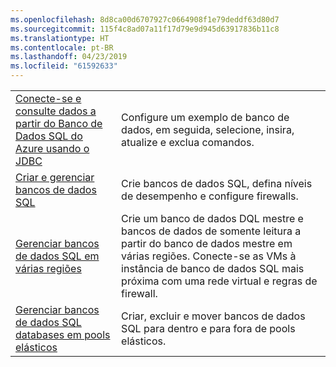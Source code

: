 ```yaml
---
ms.openlocfilehash: 8d8ca00d6707927c0664908f1e79deddf63d80d7
ms.sourcegitcommit: 115f4c8ad07a11f17d79e9d945d63917836b11c8
ms.translationtype: HT
ms.contentlocale: pt-BR
ms.lasthandoff: 04/23/2019
ms.locfileid: "61592633"
---
```

|  |  |
|---------|---------|
| [Conecte-se e consulte dados a partir do Banco de Dados SQL do Azure usando o JDBC][4] | Configure um exemplo de banco de dados, em seguida, selecione, insira, atualize e exclua comandos. |
| [Criar e gerenciar bancos de dados SQL][1] | Crie bancos de dados SQL, defina níveis de desempenho e configure firewalls.|
| [Gerenciar bancos de dados SQL em várias regiões][2] | Crie um banco de dados DQL mestre e bancos de dados de somente leitura a partir do banco de dados mestre em várias regiões. Conecte-se as VMs à instância de banco de dados SQL mais próxima com uma rede virtual e regras de firewall. | 
| [Gerenciar bancos de dados SQL databases em pools elásticos][3] | Criar, excluir e mover bancos de dados SQL para dentro e para fora de pools elásticos. | 

[1]: https://azure.microsoft.com/resources/samples/sql-database-java-manage-db/
[2]: https://azure.microsoft.com/resources/samples/sql-database-java-manage-sql-databases-across-regions/
[3]: ../java-sdk-manage-sql-elastic-pools.md
[4]: https://docs.microsoft.com/azure/sql-database/sql-database-connect-query-java